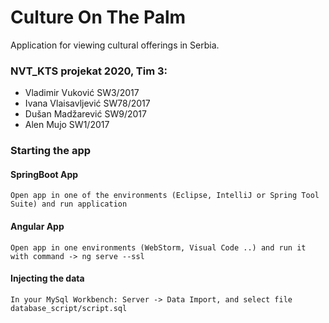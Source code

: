 # Culture On The Palm
 Application for viewing cultural offerings in Serbia.
 
### NVT_KTS projekat 2020, Tim 3:
* Vladimir Vuković SW3/2017
* Ivana Vlaisavljević SW78/2017
* Dušan Madžarević SW9/2017
* Alen Mujo SW1/2017

### Starting the app
#### SpringBoot App
    Open app in one of the environments (Eclipse, IntelliJ or Spring Tool Suite) and run application

#### Angular App
    Open app in one environments (WebStorm, Visual Code ..) and run it with command -> ng serve --ssl

#### Injecting the data
    In your MySql Workbench: Server -> Data Import, and select file database_script/script.sql

